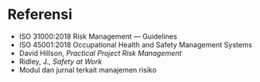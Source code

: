 # Referensi
- ISO 31000:2018 Risk Management — Guidelines    
- ISO 45001:2018 Occupational Health and Safety Management Systems    
- David Hillson, _Practical Project Risk Management_    
- Ridley, J., _Safety at Work_    
- Modul dan jurnal terkait manajemen risiko
